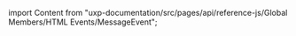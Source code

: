 
import Content from "uxp-documentation/src/pages/api/reference-js/Global Members/HTML Events/MessageEvent";

<Content query="product=xd"/>
